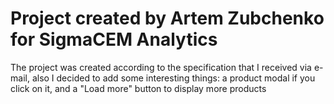# Project created by Artem Zubchenko for SigmaCEM Analytics

The project was created according to the specification that I received via e-mail, also I decided to add some interesting things: a product modal if you click on it, and a "Load more" button to display more products
